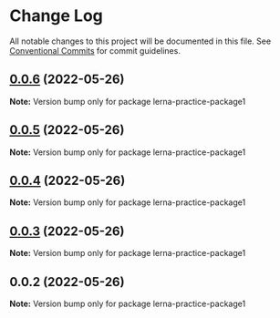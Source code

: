 # Change Log

All notable changes to this project will be documented in this file.
See [Conventional Commits](https://conventionalcommits.org) for commit guidelines.

## [0.0.6](https://github.com/Cheering-baby/lerna-practice/compare/v0.0.5...v0.0.6) (2022-05-26)

**Note:** Version bump only for package lerna-practice-package1





## [0.0.5](https://github.com/Cheering-baby/lerna-practice/compare/v0.0.4...v0.0.5) (2022-05-26)

**Note:** Version bump only for package lerna-practice-package1





## [0.0.4](https://github.com/Cheering-baby/lerna-practice/compare/v0.0.3...v0.0.4) (2022-05-26)

**Note:** Version bump only for package lerna-practice-package1





## [0.0.3](https://github.com/Cheering-baby/lerna-practice/compare/v0.0.2...v0.0.3) (2022-05-26)

**Note:** Version bump only for package lerna-practice-package1





## 0.0.2 (2022-05-26)

**Note:** Version bump only for package lerna-practice-package1
